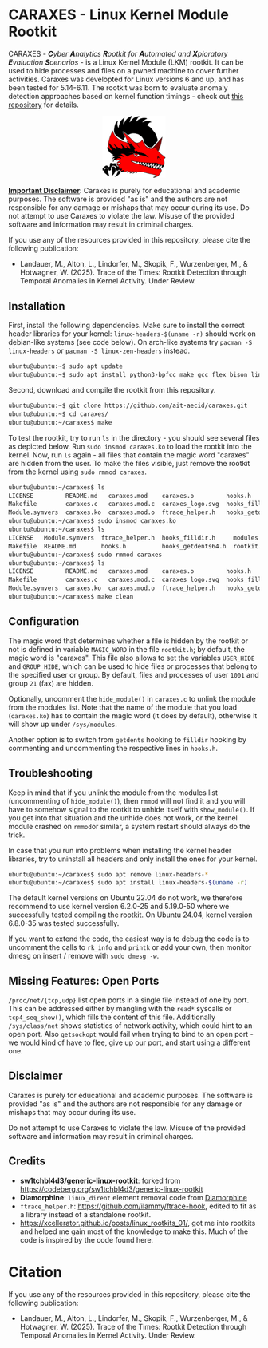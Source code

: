 # CARAXES - Linux Kernel Module Rootkit

CARAXES - ***C**yber **A**nalytics **R**ootkit for **A**utomated and **X**ploratory **E**valuation **S**cenarios* - is a Linux Kernel Module (LKM) rootkit.
It can be used to hide processes and files on a pwned machine to cover further activities.
Caraxes was developted for Linux versions 6 and up, and has been tested for 5.14-6.11.
The rootkit was born to evaluate anomaly detection approaches based on kernel function timings - check out [this repository](https://github.com/ait-aecid/rootkit-detection-ebpf-time-trace) for details.

<p align="center"><img src="https://raw.githubusercontent.com/ait-aecid/caraxes/refs/heads/main/caraxes_logo.svg" width=25% height=25%></p>

<ins>__Important Disclaimer__</ins>: Caraxes is purely for educational and academic purposes. The software is provided "as is" and the authors are not responsible for any damage or mishaps that may occur during its use. Do not attempt to use Caraxes to violate the law. Misuse of the provided software and information may result in criminal charges.

If you use any of the resources provided in this repository, please cite the following publication:
* Landauer, M., Alton, L., Lindorfer, M., Skopik, F., Wurzenberger, M., & Hotwagner, W. (2025). Trace of the Times: Rootkit Detection through Temporal Anomalies in Kernel Activity. Under Review.

## Installation

First, install the following dependencies. Make sure to install the correct header libraries for your kernel: `linux-headers-$(uname -r)` should work on debian-like systems (see code below). On arch-like systems try `pacman -S linux-headers` or `pacman -S linux-zen-headers` instead.

```sh
ubuntu@ubuntu:~$ sudo apt update
ubuntu@ubuntu:~$ sudo apt install python3-bpfcc make gcc flex bison linux-headers-$(uname -r)
```

Second, download and compile the rootkit from this repository.

```sh
ubuntu@ubuntu:~$ git clone https://github.com/ait-aecid/caraxes.git
ubuntu@ubuntu:~$ cd caraxes/
ubuntu@ubuntu:~/caraxes$ make
```

To test the rootkit, try to run `ls` in the directory - you should see several files as depicted below. Run `sudo insmod caraxes.ko` to load the rootkit into the kernel. Now, run `ls` again - all files that contain the magic word "caraxes" are hidden from the user. To make the files visible, just remove the rootkit from the kernel using `sudo rmmod caraxes`.

```sh
ubuntu@ubuntu:~/caraxes$ ls
LICENSE         README.md   caraxes.mod    caraxes.o         hooks.h             modules.order
Makefile        caraxes.c   caraxes.mod.c  caraxes_logo.svg  hooks_filldir.h     rootkit.h
Module.symvers  caraxes.ko  caraxes.mod.o  ftrace_helper.h   hooks_getdents64.h  stdlib.h
ubuntu@ubuntu:~/caraxes$ sudo insmod caraxes.ko
ubuntu@ubuntu:~/caraxes$ ls
LICENSE   Module.symvers  ftrace_helper.h  hooks_filldir.h     modules.order  stdlib.h
Makefile  README.md       hooks.h          hooks_getdents64.h  rootkit.h
ubuntu@ubuntu:~/caraxes$ sudo rmmod caraxes
ubuntu@ubuntu:~/caraxes$ ls
LICENSE         README.md   caraxes.mod    caraxes.o         hooks.h             modules.order
Makefile        caraxes.c   caraxes.mod.c  caraxes_logo.svg  hooks_filldir.h     rootkit.h
Module.symvers  caraxes.ko  caraxes.mod.o  ftrace_helper.h   hooks_getdents64.h  stdlib.h
ubuntu@ubuntu:~/caraxes$ make clean
```

## Configuration

The magic word that determines whether a file is hidden by the rootkit or not is defined in variable `MAGIC_WORD` in the file `rootkit.h`; by default, the magic word is "caraxes". This file also allows to set the variables `USER_HIDE` and `GROUP_HIDE`, which can be used to hide files or processes that belong to the specified user or group. By default, files and processes of user `1001` and group `21` (fax) are hidden.

Optionally, uncomment the `hide_module()` in `caraxes.c` to unlink the module from the modules list. Note that the name of the module that you load (`caraxes.ko`) has to contain the magic word (it does by default), otherwise it will show up under `/sys/modules`.

Another option is to switch from `getdents` hooking to `filldir` hooking by commenting and uncommenting the respective lines in `hooks.h`.

## Troubleshooting

Keep in mind that if you unlink the module from the modules list (uncommenting of `hide_module()`), then `rmmod` will not find it and you will have to somehow signal to the rootkit to unhide itself with `show_module()`. If you get into that situation and the unhide does not work, or the kernel module crashed on `rmmod`or similar, a system restart should always do the trick.

In case that you run into problems when installing the kernel header libraries, try to uninstall all headers and only install the ones for your kernel.

```sh
ubuntu@ubuntu:~/caraxes$ sudo apt remove linux-headers-*
ubuntu@ubuntu:~/caraxes$ sudo apt install linux-headers-$(uname -r)
```

The default kernel versions on Ubuntu 22.04 do not work, we therefore recommend to use kernel version 6.2.0-25 and 5.19.0-50 where we successfully tested compiling the rootkit. On Ubuntu 24.04, kernel version 6.8.0-35 was tested successfully.

If you want to extend the code, the easiest way is to debug the code is to uncomment the calls to `rk_info` and `printk` or add your own, then monitor dmesg on insert / remove with `sudo dmesg -w`.

## Missing Features: Open Ports

`/proc/net/{tcp,udp}` list open ports in a single file instead of one by port.
This can be addressed either by mangling with the `read*` syscalls or `tcp4_seq_show()`, which fills the content of this file.
Additionally `/sys/class/net` shows statistics of network activity, which could hint to an open port.
Also `getsockopt` would fail when trying to bind to an open port - we would kind of have to flee, give up our port,
and start using a different one.

## Disclaimer

Caraxes is purely for educational and academic purposes. The software is provided "as is" and the authors are not responsible for any damage or mishaps that may occur during its use.

Do not attempt to use Caraxes to violate the law. Misuse of the provided software and information may result in criminal charges.

## Credits
- **sw1tchbl4d3/generic-linux-rootkit**: forked from https://codeberg.org/sw1tchbl4d3/generic-linux-rootkit
- **Diamorphine**: `linux_dirent` element removal code from [Diamorphine](https://github.com/m0nad/Diamorphine)
- `ftrace_helper.h`: https://github.com/ilammy/ftrace-hook, edited to fit as a library instead of a standalone rootkit.
- https://xcellerator.github.io/posts/linux_rootkits_01/, got me into rootkits and helped me gain most of the knowledge to make this. Much of the code is inspired by the code found here.

# Citation

If you use any of the resources provided in this repository, please cite the following publication:
* Landauer, M., Alton, L., Lindorfer, M., Skopik, F., Wurzenberger, M., & Hotwagner, W. (2025). Trace of the Times: Rootkit Detection through Temporal Anomalies in Kernel Activity. Under Review.
